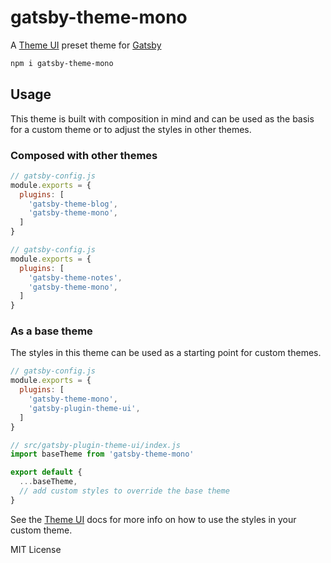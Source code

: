 
# gatsby-theme-mono

A [Theme UI][] preset theme for [Gatsby][]

```sh
npm i gatsby-theme-mono
```

## Usage

This theme is built with composition in mind and can be used as the basis for a custom theme or to adjust the styles in other themes.

### Composed with other themes

```js
// gatsby-config.js
module.exports = {
  plugins: [
    'gatsby-theme-blog',
    'gatsby-theme-mono',
  ]
}
```

```js
// gatsby-config.js
module.exports = {
  plugins: [
    'gatsby-theme-notes',
    'gatsby-theme-mono',
  ]
}
```

### As a base theme

The styles in this theme can be used as a starting point for custom themes.

```js
// gatsby-config.js
module.exports = {
  plugins: [
    'gatsby-theme-mono',
    'gatsby-plugin-theme-ui',
  ]
}
```

```js
// src/gatsby-plugin-theme-ui/index.js
import baseTheme from 'gatsby-theme-mono'

export default {
  ...baseTheme,
  // add custom styles to override the base theme
}
```

See the [Theme UI][] docs for more info on how to use the styles in your custom theme.

MIT License

[gatsby]: https://gatsbyjs.org
[theme ui]: https://theme-ui.com
